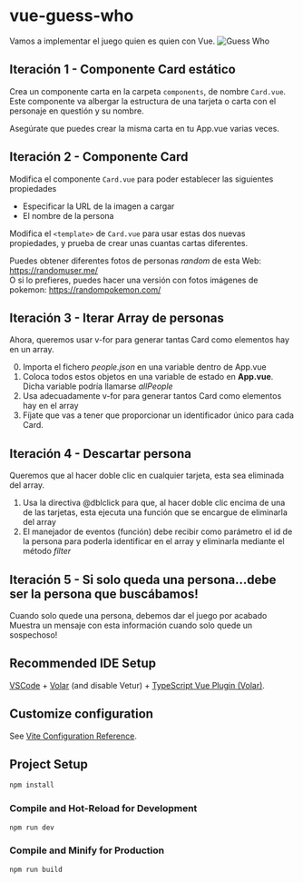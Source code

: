 # vue-guess-who

Vamos a implementar el juego quien es quien con Vue.
![Guess Who](https://m.media-amazon.com/images/I/A10mO0i6UmL.jpg)

## Iteración 1 - Componente Card estático

Crea un componente carta en la carpeta `components`, de nombre `Card.vue`.
Este componente va albergar la estructura de una tarjeta o carta con el personaje en questión y su nombre.


Asegúrate que puedes crear la misma carta en tu App.vue varias veces.

## Iteración 2 - Componente Card 

Modifica el componente `Card.vue` para poder establecer las siguientes propiedades

- Especificar la URL de la imagen a cargar
- El nombre de la persona

Modifica el `<template>` de `Card.vue` para usar estas dos nuevas propiedades, y prueba de crear unas cuantas cartas diferentes.

Puedes obtener diferentes fotos de personas _random_ de esta Web:  https://randomuser.me/  
O si lo prefieres, puedes hacer una versión con fotos imágenes de pokemon: https://randompokemon.com/  

## Iteración 3 - Iterar Array de personas

Ahora, queremos usar v-for para generar tantas Card como elementos hay en un array.

0. Importa el fichero _people.json_ en una variable dentro de App.vue
1. Coloca todos estos objetos en una variable de estado en **App.vue**. Dicha variable podría llamarse _allPeople_
2. Usa adecuadamente v-for para generar tantos Card como elementos hay en el array
3. Fíjate que vas a tener que proporcionar un identificador único para cada Card.

## Iteración 4 - Descartar persona

Queremos que al hacer doble clic en cualquier tarjeta, esta sea eliminada del array.

1. Usa la directiva @dblclick para que, al hacer doble clic encima de una de las tarjetas, esta ejecuta una función que se encargue de eliminarla del array
2. El manejador de eventos (función) debe recibir como parámetro el id de la persona para poderla identificar en el array y eliminarla mediante el método _filter_

## Iteración 5 - Si solo queda una persona...debe ser la persona que buscábamos!

Cuando solo quede una persona, debemos dar el juego por acabado
Muestra un mensaje con esta información cuando solo quede un sospechoso!



## Recommended IDE Setup

[VSCode](https://code.visualstudio.com/) + [Volar](https://marketplace.visualstudio.com/items?itemName=Vue.volar) (and disable Vetur) + [TypeScript Vue Plugin (Volar)](https://marketplace.visualstudio.com/items?itemName=Vue.vscode-typescript-vue-plugin).

## Customize configuration

See [Vite Configuration Reference](https://vitejs.dev/config/).

## Project Setup

```sh
npm install
```

### Compile and Hot-Reload for Development

```sh
npm run dev
```

### Compile and Minify for Production

```sh
npm run build
```
